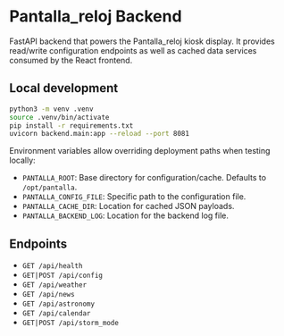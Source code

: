 # Pantalla_reloj Backend

FastAPI backend that powers the Pantalla_reloj kiosk display. It provides read/write
configuration endpoints as well as cached data services consumed by the React
frontend.

## Local development

```bash
python3 -m venv .venv
source .venv/bin/activate
pip install -r requirements.txt
uvicorn backend.main:app --reload --port 8081
```

Environment variables allow overriding deployment paths when testing locally:

- `PANTALLA_ROOT`: Base directory for configuration/cache. Defaults to `/opt/pantalla`.
- `PANTALLA_CONFIG_FILE`: Specific path to the configuration file.
- `PANTALLA_CACHE_DIR`: Location for cached JSON payloads.
- `PANTALLA_BACKEND_LOG`: Location for the backend log file.

## Endpoints

- `GET /api/health`
- `GET|POST /api/config`
- `GET /api/weather`
- `GET /api/news`
- `GET /api/astronomy`
- `GET /api/calendar`
- `GET|POST /api/storm_mode`
